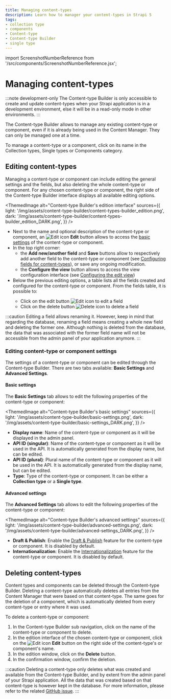 ```yaml
---
title: Managing content-types
description: Learn how to manager your content-types in Strapi 5
tags:
- collection type
- components
- Content-type
- Content-type Builder
- single type
---
```


import ScreenshotNumberReference from '/src/components/ScreenshotNumberReference.jsx';

# Managing content-types

:::note development-only
The Content-type Builder is only accessible to create and update content-types when your Strapi application is in a development environment, else it will be in a read-only mode in other environments.
:::

The Content-type Builder allows to manage any existing content-type or component, even if it is already being used in the Content Manager. They can only be managed one at a time.

To manage a content-type or a component, click on its name in the Collection types, Single types or Components category.

## Editing content-types

Managing a content-type or component can include editing the general settings and the fields, but also deleting the whole content-type or component. For any chosen content-type or component, the right side of the Content-type Builder interface displays all available editing options.

<ThemedImage
  alt="Content-type Builder's edition interface"
  sources={{
    light: '/img/assets/content-type-builder/content-types-builder_edition.png',
    dark: '/img/assets/content-type-builder/content-types-builder_edition_DARK.png',
  }}
/>

- Next to the name and optional description of the content-type or component, an ![Edit icon](/img/assets/icons/v5/Pencil.svg) **Edit** button <ScreenshotNumberReference number="1" /> allows to access the [basic settings](#editing-content-type-or-component-settings) of the content-type or component.
- In the top right corner:
  - the **Add new/another field** and **Save** buttons <ScreenshotNumberReference number="2" /> allow to respectively add another field to the content-type or component (see [Configuring fields for content-types](/cms/content-type-builder/configuring-fields-content-type)), or save any ongoing modification.
  - the **Configure the view** button allows to access the view configuration interface (see [Configuring the edit view](/cms/content-manager/configuring-view-of-content-type#configuring-the-edit-view))
- Below the previous editing options, a table <ScreenshotNumberReference number="3" /> lists all the fields created and configured for the content-type or component. From the fields table, it is possible to:
  - Click on the edit button ![Edit icon](/img/assets/icons/v5/Pencil.svg) to edit a field
  - Click on the delete button ![Delete icon](/img/assets/icons/v5/Trash.svg) to delete a field

:::caution
Editing a field allows renaming it. However, keep in mind that regarding the database, renaming a field means creating a whole new field and deleting the former one. Although nothing is deleted from the database, the data that was associated with the former field name will not be accessible from the admin panel of your application anymore.
:::

### Editing content-type or component settings

The settings of a content-type or component can be edited through the Content-type Builder. There are two tabs available: **Basic Settings** and **Advanced Settings**.

#### Basic settings

The **Basic Settings** tab allows to edit the following properties of the content-type or component:

<ThemedImage
  alt="Content-type Builder's basic settings"
  sources={{
    light: '/img/assets/content-type-builder/basic-settings.png',
    dark: '/img/assets/content-type-builder/basic-settings_DARK.png',
  }}
/>

* **Display name**: Name of the content-type or component as it will be displayed in the admin panel.
* **API ID (singular)**: Name of the content-type or component as it will be used in the API. It is automatically generated from the display name, but can be edited.
* **API ID (plural)**: Plural name of the content-type or component as it will be used in the API. It is automatically generated from the display name, but can be edited.
* **Type**: Type of the content-type or component. It can be either a **Collection type** or a **Single type**.

#### Advanced settings

The **Advanced Settings** tab allows to edit the following properties of the content-type or component:

<ThemedImage
  alt="Content-type Builder's advanced settings"
  sources={{
    light: '/img/assets/content-type-builder/advanced-settings.png',
    dark: '/img/assets/content-type-builder/advanced-settings_DARK.png',
  }}
/>

* **Draft & Publish**: Enable the [Draft & Publish](/cms/content-manager/saving-and-publishing-content) feature for the content-type or component. It is disabled by default.
* **Internationalization**: Enable the [Internationalization](/cms/content-manager/translating-content) feature for the content-type or component. It is disabled by default.

<!--
* **Review workflows**: Enable the [Review Workflows](/cms/settings/review-workflows) <EnterpriseBadge /> feature for the content-type. It is disabled by default.
-->

## Deleting content-types

Content types and components can be deleted through the Content-type Builder. Deleting a content-type automatically deletes all entries from the Content Manager that were based on that content-type. The same goes for the deletion of a component, which is automatically deleted from every content-type or entry where it was used.

To delete a content-type or component:

1. In the Content-type Builder sub navigation, click on the name of the content-type or component to delete.
2. In the edition interface of the chosen content-type or component, click on the ![Edit icon](/img/assets/icons/v5/Pencil.svg) **Edit** button on the right side of the content-type's or component's name.
3. In the edition window, click on the **Delete** button.
4. In the confirmation window, confirm the deletion.

:::caution
Deleting a content-type only deletes what was created and available from the Content-type Builder, and by extent from the admin panel of your Strapi application. All the data that was created based on that content-type is however kept in the database. For more information, please refer to the related [GitHub issue](https://github.com/strapi/strapi/issues/1114).
:::
